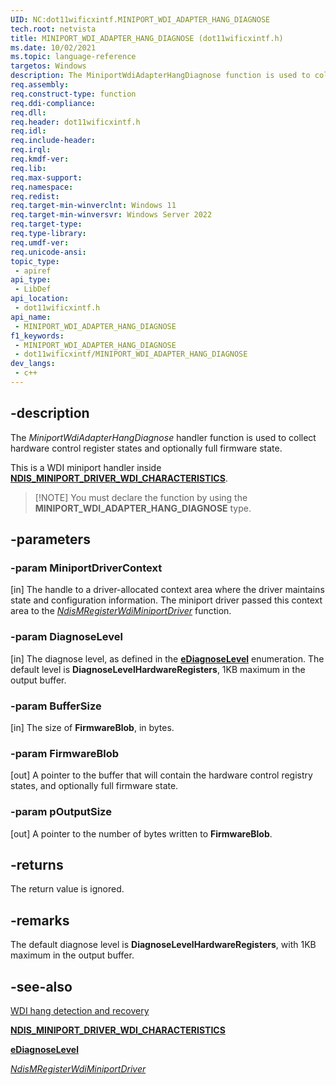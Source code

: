 ```yaml
---
UID: NC:dot11wificxintf.MINIPORT_WDI_ADAPTER_HANG_DIAGNOSE
tech.root: netvista
title: MINIPORT_WDI_ADAPTER_HANG_DIAGNOSE (dot11wificxintf.h)
ms.date: 10/02/2021
ms.topic: language-reference
targetos: Windows
description: The MiniportWdiAdapterHangDiagnose function is used to collect hardware control register states and optionally full firmware state.
req.assembly: 
req.construct-type: function
req.ddi-compliance: 
req.dll: 
req.header: dot11wificxintf.h
req.idl: 
req.include-header: 
req.irql: 
req.kmdf-ver: 
req.lib: 
req.max-support: 
req.namespace: 
req.redist: 
req.target-min-winverclnt: Windows 11 
req.target-min-winversvr: Windows Server 2022
req.target-type: 
req.type-library: 
req.umdf-ver: 
req.unicode-ansi: 
topic_type:
 - apiref
api_type:
 - LibDef
api_location:
 - dot11wificxintf.h
api_name:
 - MINIPORT_WDI_ADAPTER_HANG_DIAGNOSE
f1_keywords:
 - MINIPORT_WDI_ADAPTER_HANG_DIAGNOSE
 - dot11wificxintf/MINIPORT_WDI_ADAPTER_HANG_DIAGNOSE
dev_langs:
 - c++
---
```



## -description

The *MiniportWdiAdapterHangDiagnose* handler function is used to collect hardware control register states and optionally full firmware state.

This is a WDI miniport handler inside [**NDIS_MINIPORT_DRIVER_WDI_CHARACTERISTICS**](ns-dot11wificxintf-ndis_miniport_driver_wdi_characteristics.md).

> [!NOTE] You must declare the function by using the **MINIPORT_WDI_ADAPTER_HANG_DIAGNOSE** type.

## -parameters

### -param MiniportDriverContext 

[in]
The handle to a driver-allocated context area where the driver maintains state and configuration information. The miniport driver passed this context area to the [*NdisMRegisterWdiMiniportDriver*](nf-dot11wificxintf-ndismregisterwdiminiportdriver.md) function.

### -param DiagnoseLevel 

[in]
The diagnose level, as defined in the [**eDiagnoseLevel**](ne-dot11wificxintf-ediagnoselevel.md) enumeration. The default level is **DiagnoseLevelHardwareRegisters**, 1KB maximum in the output buffer.

### -param BufferSize 

[in]
The size of **FirmwareBlob**, in bytes.

### -param FirmwareBlob 

[out]
A pointer to the buffer that will contain the hardware control registry states, and optionally full firmware state.

### -param pOutputSize 

[out]
A pointer to the number of bytes written to **FirmwareBlob**.

## -returns

The return value is ignored.

## -remarks

The default diagnose level is **DiagnoseLevelHardwareRegisters**, with 1KB maximum in the output buffer.

## -see-also

<a href="/windows-hardware/drivers/network/wdi-hang-detection-and-recovery">WDI hang detection and recovery</a>

[**NDIS_MINIPORT_DRIVER_WDI_CHARACTERISTICS**](ns-dot11wificxintf-ndis_miniport_driver_wdi_characteristics.md)

[**eDiagnoseLevel**](ne-dot11wificxintf-ediagnoselevel.md)

[*NdisMRegisterWdiMiniportDriver*](nf-dot11wificxintf-ndismregisterwdiminiportdriver.md)

